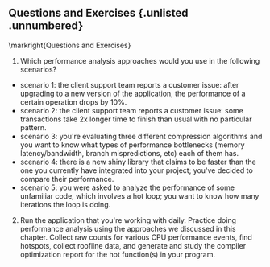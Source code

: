 ## Questions and Exercises {.unlisted .unnumbered}

\markright{Questions and Exercises}

1. Which performance analysis approaches would you use in the following scenarios?
- scenario 1: the client support team reports a customer issue: after upgrading to a new version of the application, the performance of a certain operation drops by 10%.
- scenario 2: the client support team reports a customer issue: some transactions take 2x longer time to finish than usual with no particular pattern.
- scenario 3: you're evaluating three different compression algorithms and you want to know what types of performance bottlenecks (memory latency/bandwidth, branch mispredictions, etc) each of them has.
- scenario 4: there is a new shiny library that claims to be faster than the one you currently have integrated into your project; you've decided to compare their performance.
- scenario 5: you were asked to analyze the performance of some unfamiliar code, which involves a hot loop; you want to know how many iterations the loop is doing.
2. Run the application that you're working with daily. Practice doing performance analysis using the approaches we discussed in this chapter. Collect raw counts for various CPU performance events, find hotspots, collect roofline data, and generate and study the compiler optimization report for the hot function(s) in your program.
